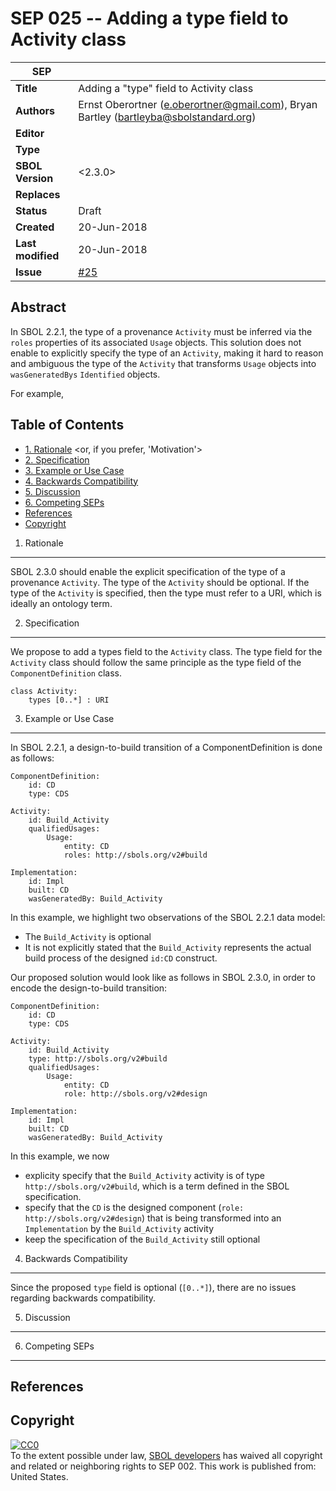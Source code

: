 SEP 025 -- Adding a type field to Activity class
===================================

SEP                     | <leave empty>
----------------------|--------------
**Title**                | Adding a "type" field to Activity class
**Authors**           | Ernst Oberortner (e.oberortner@gmail.com), Bryan Bartley (bartleyba@sbolstandard.org)
**Editor**            | 
**Type**               | <Data Model>
**SBOL Version** | <2.3.0>
**Replaces**        | 
**Status**             | Draft
**Created**          | 20-Jun-2018 
**Last modified**  | 20-Jun-2018 
**Issue**          | [#25](https://github.com/SynBioDex/SEPs/issues/25)

Abstract
-----------

In SBOL 2.2.1, the type of a provenance `Activity` must be inferred via the `roles` properties of its associated `Usage` objects. This solution does not enable to explicitly specify the type of an `Activity`, making it hard to reason and ambiguous the type of the `Activity` that transforms `Usage` objects into `wasGeneratedBys` `Identified` objects.

For example, 

Table of Contents  <remove TOC if SEP is rather short>
---------------------

* [1. Rationale](#rationale) <or, if you prefer, 'Motivation'>
* [2. Specification](#specification)
* [3. Example or Use Case](#example)
* [4. Backwards Compatibility](#compatibility)
* [5. Discussion](#discussion)
* [6. Competing SEPs](#competing_seps)
* [References](#references)
* [Copyright](#copyright)

1. Rationale <a name="rationale"></a>
----------------

SBOL 2.3.0 should enable the explicit specification of the type of a provenance `Activity`. The type of the `Activity` should be optional. If the type of the `Activity` is specified, then the type must refer to a URI, which is ideally an ontology term.


2. Specification <a name="specification"></a>
----------------------------------------------

We propose to add a types field to the `Activity` class. The type field for the `Activity` class should follow the same principle as the type field of the `ComponentDefinition` class.

```
class Activity:
    types [0..*] : URI
```

3. Example or Use Case <a name='example'></a>
-------------------------------

In SBOL 2.2.1, a design-to-build transition of a ComponentDefinition is done as follows:
```
ComponentDefinition:
    id: CD
    type: CDS

Activity:
    id: Build_Activity
    qualifiedUsages:
        Usage: 
            entity: CD
            roles: http://sbols.org/v2#build 

Implementation:
    id: Impl
    built: CD
    wasGeneratedBy: Build_Activity
```

In this example, we highlight two observations of the SBOL 2.2.1 data model:
* The `Build_Activity` is optional
* It is not explicitly stated that the `Build_Activity` represents the actual build process of the designed `id:CD` construct.

Our proposed solution would look like as follows in SBOL 2.3.0, in order to encode the design-to-build transition:
```
ComponentDefinition:
    id: CD
    type: CDS

Activity:
    id: Build_Activity
    type: http://sbols.org/v2#build
    qualifiedUsages:
        Usage: 
            entity: CD
            role: http://sbols.org/v2#design 

Implementation:
    id: Impl
    built: CD
    wasGeneratedBy: Build_Activity
```

In this example, we now 
* explicity specify that the `Build_Activity` activity is of type `http://sbols.org/v2#build`, which is a term defined in the SBOL specification.
* specify that the `CD` is the designed component (`role: http://sbols.org/v2#design`) that is being transformed into an `Implementation` by the `Build_Activity` activity
* keep the specification of the `Build_Activity` still optional

4. Backwards Compatibility <a name='compatibility'></a>
-----------------

Since the proposed `type` field is optional (`[0..*]`), there are no issues regarding backwards compatibility.

5. Discussion <a name='discussion'></a>
-----------------

6. Competing SEPs <a name='competing_seps'></a>
-----------------

References <a name='references'></a>
----------------

Copyright <a name='copyright'></a>
-------------

<p xmlns:dct="http://purl.org/dc/terms/" xmlns:vcard="http://www.w3.org/2001/vcard-rdf/3.0#">
  <a rel="license"
     href="http://creativecommons.org/publicdomain/zero/1.0/">
    <img src="http://i.creativecommons.org/p/zero/1.0/88x31.png" style="border-style: none;" alt="CC0" />
  </a>
  <br />
  To the extent possible under law,
  <a rel="dct:publisher"
     href="sbolstandard.org">
    <span property="dct:title">SBOL developers</span></a>
  has waived all copyright and related or neighboring rights to
  <span property="dct:title">SEP 002</span>.
This work is published from:
<span property="vcard:Country" datatype="dct:ISO3166"
      content="US" about="sbolstandard.org">
  United States</span>.
</p>

